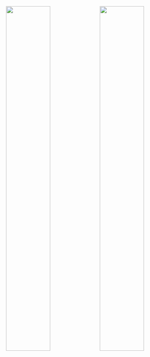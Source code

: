 <p align="center">
  <img src="https://github-readme-stats.vercel.app/api?username=pachir1su&show_icons=true&theme=graywhite" width="48%">
  <img src="https://github-readme-streak-stats.herokuapp.com/?user=pachir1su&theme=graywhite" width="48%">
</p>
